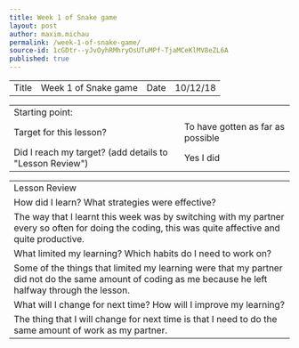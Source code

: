 ```yaml
---
title: Week 1 of Snake game
layout: post
author: maxim.michau
permalink: /week-1-of-snake-game/
source-id: 1cGDtr--yJvOyhRMhryOsUTuMPf-TjaMCeKlMV8eZL6A
published: true
---
```

<table>
  <tr>
    <td>Title</td>
    <td> Week 1 of Snake game</td>
    <td>Date</td>
    <td>10/12/18</td>
  </tr>
</table>


<table>
  <tr>
    <td>Starting point:</td>
    <td></td>
  </tr>
  <tr>
    <td>Target for this lesson?</td>
    <td>To have gotten as far as possible</td>
  </tr>
  <tr>
    <td>Did I reach my target? 
(add details to "Lesson Review")</td>
    <td> Yes I did</td>
  </tr>
</table>


<table>
  <tr>
    <td>Lesson Review</td>
  </tr>
  <tr>
    <td>How did I learn? What strategies were effective? </td>
  </tr>
  <tr>
    <td>The way that I learnt this week was by switching with my partner every so often for doing the coding, this was quite affective and quite productive.</td>
  </tr>
  <tr>
    <td>What limited my learning? Which habits do I need to work on? </td>
  </tr>
  <tr>
    <td>Some of the things that limited my learning were that my partner did not do the same amount of coding as me because he left halfway through the lesson.</td>
  </tr>
  <tr>
    <td>What will I change for next time? How will I improve my learning?</td>
  </tr>
  <tr>
    <td>The thing that I will change for next time is that I need to do the same amount of work as my partner.</td>
  </tr>
</table>


